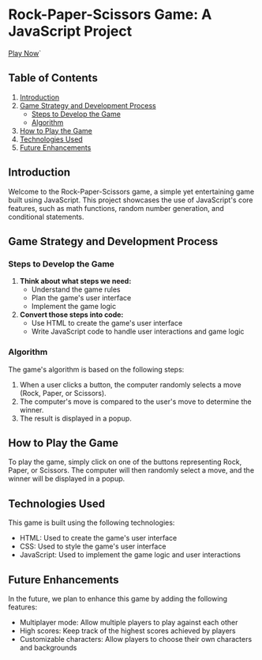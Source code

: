 # Rock-Paper-Scissors Game: A JavaScript Project

[Play Now](https://rock-paper-scissors-samarpankc.netlify.app/)`

## Table of Contents

1. [Introduction](#introduction)
2. [Game Strategy and Development Process](#game-strategy-and-development-process)
   - [Steps to Develop the Game](#steps-to-develop-the-game)
   - [Algorithm](#algorithm)
3. [How to Play the Game](#how-to-play-the-game)
4. [Technologies Used](#technologies-used)
5. [Future Enhancements](#future-enhancements)

## Introduction

Welcome to the Rock-Paper-Scissors game, a simple yet entertaining game built using JavaScript. This project showcases the use of JavaScript's core features, such as math functions, random number generation, and conditional statements.

## Game Strategy and Development Process

### Steps to Develop the Game

1. **Think about what steps we need:**
   - Understand the game rules
   - Plan the game's user interface
   - Implement the game logic
2. **Convert those steps into code:**
   - Use HTML to create the game's user interface
   - Write JavaScript code to handle user interactions and game logic

### Algorithm

The game's algorithm is based on the following steps:

1. When a user clicks a button, the computer randomly selects a move (Rock, Paper, or Scissors).
2. The computer's move is compared to the user's move to determine the winner.
3. The result is displayed in a popup.

## How to Play the Game

To play the game, simply click on one of the buttons representing Rock, Paper, or Scissors. The computer will then randomly select a move, and the winner will be displayed in a popup.

## Technologies Used

This game is built using the following technologies:

- HTML: Used to create the game's user interface
- CSS: Used to style the game's user interface
- JavaScript: Used to implement the game logic and user interactions

## Future Enhancements

In the future, we plan to enhance this game by adding the following features:

- Multiplayer mode: Allow multiple players to play against each other
- High scores: Keep track of the highest scores achieved by players
- Customizable characters: Allow players to choose their own characters and backgrounds